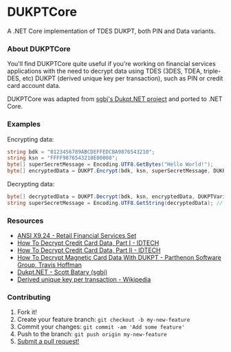 # DUKPTCore
A .NET Core implementation of TDES DUKPT, both PIN and Data variants.

 ### About DUKPTCore
 You'll find DUKPTCore quite useful if you're working on financial services applications with the need to decrypt data using TDES (3DES, TDEA, triple-DES, etc) DUKPT (derived unique key per transaction), such as PIN or credit card account data.
 
 DUKPTCore was adapted from [sgbj's Dukpt.NET project](https://github.com/sgbj/Dukpt.NET) and ported to .NET Core.
 
 ### Examples
 Encrypting data:
 ```c#
 string bdk = "0123456789ABCDEFFEDCBA9876543210";
 string ksn = "FFFF9876543210E00008";
 byte[] superSecretMessage = Encoding.UTF8.GetBytes("Hello World!");
 byte[] encryptedData = DUKPT.Encrypt(bdk, ksn, superSecretMessage, DUKPTVariant.Data);
 ```
 
  Decrypting data:
 ```c#
 byte[] decryptedData = DUKPT.Decrypt(bdk, ksn, encryptedData, DUKPTVariant.Data);
 string superSecretMessage = Encoding.UTF8.GetString(decryptedData); // Hello World!
 ```
 
### Resources
* [ANSI X9.24 - Retail Financial Services Set](https://webstore.ansi.org/Standards/ASCX9/ANSIX924RetailFinancial)
* [How To Decrypt Credit Card Data, Part I - IDTECH](https://idtechproducts.com/how-to-decrypt-credit-card-data-part-i/)
* [How To Decrypt Credit Card Data, Part II - IDTECH](https://idtechproducts.com/how-to-decrypt-credit-card-data-part-ii/)
* [How To Decrypt Magnetic Card Data With DUKPT - Parthenon Software Group, Travis Hoffman](https://www.parthenonsoftware.com/blog/how-to-decrypt-magnetic-stripe-scanner-data-with-dukpt/)
* [Dukpt.NET - Scott Batary (sgbj)](http://sgbj.github.io/Dukpt.NET/)
* [Derived unique key per transaction - Wikipedia](https://en.wikipedia.org/wiki/Derived_unique_key_per_transaction)

### Contributing
1. Fork it!
2. Create your feature branch: `git checkout -b my-new-feature`
3. Commit your changes: `git commit -am 'Add some feature'`
4. Push to the branch: `git push origin my-new-feature`
5. [Submit a pull request!](https://github.com/rbonestell/DUKPTCore/pull/new/development)
